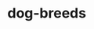 # dog-breeds

<!-- I will be using HTML,CSS,JavaScript to complete this project! -->

<!-- what I'm doing is making a flash card game with dog breeds and having modals as pop ups for answers. this will require DOM in JavaScript, HTML, and CSS -->

<!-- https://wenjase.github.io/dog-breeds/ -->

<!-- I solved most of my problems with the help of others. -->

<!-- thank you to those that helped!!!
Troi Vergara,
Kimberly Bree,
Jeremy Taubman,
Zavier Lowe,
William Sutton,
Bunny Schaefer,
Mohamud Qasim,
FOR ANYONE I MISSED TY! -->











<!-- today I want to make sure i get all my images working in a slideshow fashion. If I finish that I will go to work on the functionality of my project. -->

<!-- got the functionality working for my button. -->

<!-- need to get modal working. -->

<!-- got modal working, not i need to make it match my array! -->

<!-- got all my bugs fixed -->
